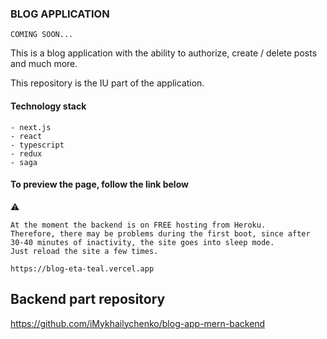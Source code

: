 ### BLOG APPLICATION

``` COMING SOON... ```

This is a blog application with the ability to authorize, create / delete posts and much more.

This repository is the IU part of the application.

#### Technology stack

```
- next.js
- react
- typescript
- redux
- saga
```

#### To preview the page, follow the link below

⚠
```
At the moment the backend is on FREE hosting from Heroku.
Therefore, there may be problems during the first boot, since after 30-40 minutes of inactivity, the site goes into sleep mode.
Just reload the site a few times.

https://blog-eta-teal.vercel.app
```

## Backend part repository

https://github.com/iMykhailychenko/blog-app-mern-backend
